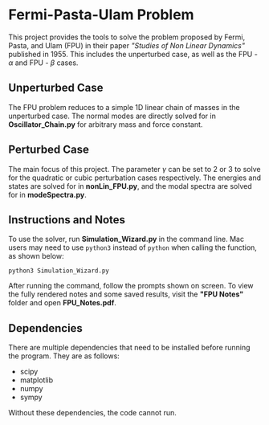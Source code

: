 # Fermi-Pasta-Ulam Problem

This project provides the tools to solve the problem proposed by Fermi, Pasta, and Ulam (FPU) in their paper *"Studies of Non Linear Dynamics"* published in 1955. This includes the unperturbed case, as well as the 
FPU - $\alpha$ and FPU - $\beta$ cases.

## Unperturbed Case

The FPU problem reduces to a simple 1D linear chain of masses in the unperturbed case. The normal modes are directly solved for in **Oscillator_Chain.py** for arbitrary mass and force constant.

## Perturbed Case

The main focus of this project. The parameter $\gamma$ can be set to 2 or 3 to solve for the quadratic or cubic perturbation cases respectively. The energies and states are solved for in **nonLin_FPU.py**, and the modal spectra are solved for in **modeSpectra.py**.

## Instructions and Notes

To use the solver, run **Simulation_Wizard.py** in the command line. Mac users may need to use `python3` instead of `python` when calling the function, as shown below:

```
python3 Simulation_Wizard.py
```

After running the command, follow the prompts shown on screen. To view the fully rendered notes and some saved results, visit the **"FPU Notes"** folder and open **FPU_Notes.pdf**.

## Dependencies

There are multiple dependencies that need to be installed before running the program. They are as follows:

- scipy  
- matplotlib  
- numpy  
- sympy

Without these dependencies, the code cannot run.
